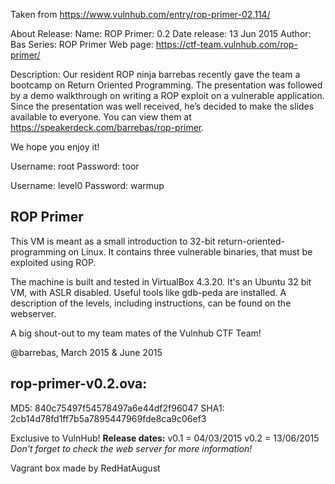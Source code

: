 Taken from https://www.vulnhub.com/entry/rop-primer-02,114/ 

About Release:
    Name: ROP Primer: 0.2
    Date release: 13 Jun 2015
    Author: Bas
    Series: ROP Primer
    Web page: https://ctf-team.vulnhub.com/rop-primer/

Description:
Our resident ROP ninja barrebas recently gave the team a bootcamp on Return Oriented Programming. The presentation was followed by a demo walkthrough on writing a ROP exploit on a vulnerable application. Since the presentation was well received, he’s decided to make the slides available to everyone. You can view them at https://speakerdeck.com/barrebas/rop-primer.

We hope you enjoy it!

Username: root
Password: toor

Username: level0
Password: warmup

ROP Primer
----------

This VM is meant as a small introduction to 32-bit return-oriented-programming on Linux. It contains three vulnerable binaries, that must be exploited using ROP.

The machine is built and tested in VirtualBox 4.3.20. It's an Ubuntu 32 bit VM, with ASLR disabled. Useful tools like gdb-peda are installed. A description of the levels, including instructions, can be found on the webserver.

A big shout-out to my team mates of the Vulnhub CTF Team!

@barrebas, March 2015 & June 2015

rop-primer-v0.2.ova:
---------------
MD5:  840c75497f54578497a6e44df2f96047
SHA1: 2cb14d78fd1ff7b5a7895447969fde8ca9c06ef3

Exclusive to VulnHub! **Release dates:** v0.1 = 04/03/2015 v0.2 = 13/06/2015 _Don't forget to check the web server for more information!_
 
Vagrant box made by RedHatAugust
